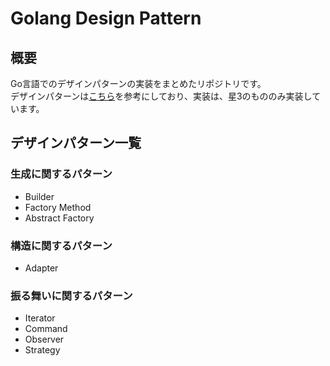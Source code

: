 # Golang Design Pattern
## 概要
Go言語でのデザインパターンの実装をまとめたリポジトリです。<br>
デザインパターンは[こちら](https://refactoring.guru/ja/design-patterns/go)を参考にしており、実装は、星3のもののみ実装しています。

## デザインパターン一覧
### 生成に関するパターン
- Builder
- Factory Method
- Abstract Factory

### 構造に関するパターン
- Adapter

### 振る舞いに関するパターン
- Iterator
- Command
- Observer
- Strategy